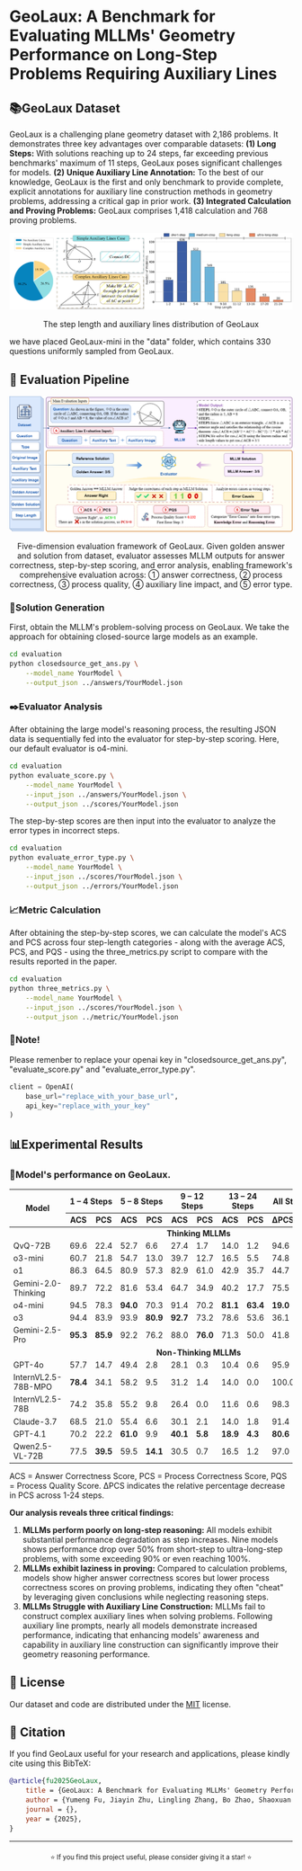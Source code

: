 # GeoLaux: A Benchmark for Evaluating MLLMs' Geometry Performance on Long-Step Problems Requiring Auxiliary Lines

## 📚GeoLaux Dataset

GeoLaux is a challenging plane geometry dataset with 2,186 problems. It demonstrates three key advantages over comparable datasets: **(1) Long Steps:** With solutions reaching up to 24 steps, far exceeding previous benchmarks' maximum of 11 steps, GeoLaux poses significant challenges for models. **(2)** **Unique Auxiliary Line Annotation:** To the best of our knowledge, GeoLaux is the first and only benchmark to provide complete, explicit annotations for auxiliary line construction methods in geometry problems, addressing a critical gap in prior work. **(3) Integrated Calculation and Proving Problems:** GeoLaux comprises 1,418 calculation and 768 proving problems.

<img src="assets/dataset_distribution.jpg" alt="image-20250804211123227" style="zoom: 100%;" />

<div align="center">
<p>The step length and auxiliary lines distribution of GeoLaux</p>
</div>

we have placed GeoLaux-mini in the "data" folder, which contains 330 questions uniformly sampled from GeoLaux.

## 🚀 Evaluation Pipeline

![five_dimension_framework](assets/five_dimension_framework.png)

<div align="center">
<p>Five-dimension evaluation framework of GeoLaux. Given golden answer and solution from dataset, evaluator assesses MLLM outputs for answer correctness, step-by-step scoring, and error analysis, enabling framework's comprehensive evaluation across: ① answer correctness, ② process correctness, ③ process quality, ④ auxiliary line impact, and ⑤ error type.</p>
</div>


### 📜Solution Generation

First, obtain the MLLM's problem-solving process on GeoLaux. We take the approach for obtaining closed-source large models as an example.

```bash
cd evaluation
python closedsource_get_ans.py \
    --model_name YourModel \
    --output_json ../answers/YourModel.json 
```

### ✒️Evaluator Analysis

After obtaining the large model's reasoning process, the resulting JSON data is sequentially fed into the evaluator for step-by-step scoring. Here, our default evaluator is o4-mini.

```bash
cd evaluation
python evaluate_score.py \
    --model_name YourModel \
    --input_json ../answers/YourModel.json \
    --output_json ../scores/YourModel.json
```

The step-by-step scores are then input into the evaluator to analyze the error types in incorrect steps.

```bash
cd evaluation
python evaluate_error_type.py \
    --model_name YourModel \
    --input_json ../scores/YourModel.json \
    --output_json ../errors/YourModel.json
```

### 📈Metric Calculation

After obtaining the step-by-step scores, we can calculate the model's ACS and PCS across four step-length categories - along with the average ACS, PCS, and PQS - using the three_metrics.py script to compare with the results reported in the paper.

```bash
cd evaluation
python three_metrics.py \
    --model_name YourModel \
    --input_json ../scores/YourModel.json \
    --output_json ../metric/YourModel.json
```

### 📌Note!

Please remenber to replace your openai key in "closedsource_get_ans.py", "evaluate_score.py" and "evaluate_error_type.py".

```python
client = OpenAI(
    base_url="replace_with_your_base_url",
    api_key="replace_with_your_key"
)
```



## 📊Experimental Results

### 📍Model's performance on GeoLaux.

<table>
  <thead>
    <tr>
      <th rowspan="2" style="text-align: center;">Model</th>
      <th colspan="2" style="text-align: center;">1 – 4 Steps</th>
      <th colspan="2" style="text-align: center;">5 – 8 Steps</th>
      <th colspan="2" style="text-align: center;">9 – 12 Steps</th>
      <th colspan="2" style="text-align: center;">13 – 24 Steps</th>
      <th colspan="1" style="text-align: center;">All Steps</th>
      <th colspan="3" style="text-align: center;">AVG</th>
    </tr>
    <tr>
      <th>ACS</th>
      <th>PCS</th>
      <th>ACS</th>
      <th>PCS</th>
      <th>ACS</th>
      <th>PCS</th>
      <th>ACS</th>
      <th>PCS</th>
      <th>ΔPCS(%)</th>
      <th>ACS</th>
      <th>PCS</th>
      <th>PQS</th>
    </tr>
  </thead>
  <tbody>
    <tr>
      	<td colspan="14" style="text-align: center;"><b>Thinking MLLMs</b></td>
    </tr>
    <tr>
      <td>QvQ-72B</td>
      <td>69.6</td>
      <td>22.4</td>
      <td>52.7</td>
      <td>6.6</td>
      <td>27.4</td>
      <td>1.7</td>
      <td>14.0</td>
      <td>1.2</td>
      <td>94.6</td>
      <td>52.1</td>
      <td>11.4</td>
      <td>21.0</td>
    </tr>
    <tr>
      <td>o3-mini</td>
      <td>60.7</td>
      <td>21.8</td>
      <td>54.7</td>
      <td>13.0</td>
      <td>39.7</td>
      <td>12.7</td>
      <td>16.5</td>
      <td>5.5</td>
      <td>74.8</td>
      <td>51.8</td>
      <td>15.7</td>
      <td>27.2</td>
    </tr>
    <tr>
      <td>o1</td>
      <td>86.3</td>
      <td>64.5</td>
      <td>80.9</td>
      <td>57.3</td>
      <td>82.9</td>
      <td>61.0</td>
      <td>42.9</td>
      <td>35.7</td>
      <td>44.7</td>
      <td>79.7</td>
      <td>58.8</td>
      <td>68.6</td>
    </tr>
    <tr>
      <td>Gemini-2.0-Thinking</td>
      <td>89.7</td>
      <td>72.2</td>
      <td>81.6</td>
      <td>53.4</td>
      <td>64.7</td>
      <td>34.9</td>
      <td>40.2</td>
      <td>17.7</td>
      <td>75.5</td>
      <td>78.7</td>
      <td>54.9</td>
      <td>72.9</td>
    </tr>
    <tr>
      <td>o4-mini</td>
      <td>94.5</td>
      <td>78.3</td>
      <td><b>94.0</b></td>
      <td>70.3</td>
      <td>91.4</td>
      <td>70.2</td>
      <td><b>81.1</b></td>
      <td><b>63.4</b></td>
      <td><b>19.0</b></td>
      <td><b>92.8</b></td>
      <td>72.9</td>
      <td>81.1</td>
    </tr>
    <tr>
      <td>o3</td>
      <td>94.4</td>
      <td>83.9</td>
      <td>93.9</td>
      <td><b>80.9</b></td>
      <td><b>92.7</b></td>
      <td>73.2</td>
      <td>78.6</td>
      <td>53.6</td>
      <td>36.1</td>
      <td>92.4</td>
      <td><b>78.5</b></td>
      <td>86.0</td>
    </tr>
    <tr>
      <td>Gemini-2.5-Pro</td>
      <td><b>95.3</b></td>
      <td><b>85.9</b></td>
      <td>92.2</td>
      <td>76.2</td>
      <td>88.0</td>
        <td><b>76.0</b></td>
      <td>71.3</td>
      <td>50.0</td>
      <td>41.8</td>
      <td>91.2</td>
      <td>77.8</td>
      <td><b>88.6</b></td>
    </tr>
    <tr>
      <td colspan="14" style="text-align: center;"><b>Non-Thinking MLLMs</b></td>
    </tr>
    <tr>
      <td>GPT-4o</td>
      <td>57.7</td>
      <td>14.7</td>
      <td>49.4</td>
      <td>2.8</td>
      <td>28.1</td>
      <td>0.3</td>
      <td>10.4</td>
      <td>0.6</td>
      <td>95.9</td>
      <td>46.1</td>
      <td>6.7</td>
      <td>20.4</td>
    </tr>
    <tr>
      <td>InternVL2.5-78B-MPO</td>
        <td><b>78.4</b></td>
      <td>34.1</td>
      <td>58.2</td>
      <td>9.5</td>
      <td>31.2</td>
      <td>1.4</td>
      <td>14.0</td>
      <td>0.0</td>
      <td>100.0</td>
      <td>58.0</td>
      <td>16.8</td>
      <td>30.7</td>
    </tr>
    <tr>
      <td>InternVL2.5-78B</td>
      <td>74.2</td>
      <td>35.8</td>
      <td>55.2</td>
      <td>9.8</td>
      <td>26.4</td>
      <td>0.0</td>
      <td>11.6</td>
      <td>0.6</td>
      <td>98.3</td>
      <td>54.4</td>
      <td>17.4</td>
      <td>32.2</td>
    </tr>
    <tr>
      <td>Claude-3.7</td>
      <td>68.5</td>
      <td>21.0</td>
      <td>55.4</td>
      <td>6.6</td>
      <td>30.1</td>
      <td>2.1</td>
      <td>14.0</td>
      <td>1.8</td>
      <td>91.4</td>
      <td>53.1</td>
      <td>10.9</td>
      <td>35.4</td>
    </tr>
    <tr>
      <td>GPT-4.1</td>
      <td>70.2</td>
      <td>22.2</td>
      <td><b>61.0</b></td>
      <td>9.9</td>
      <td><b>40.1</b></td>
      <td><b>5.8</b></td>
      <td><b>18.9</b></td>
      <td><b>4.3</b></td>
      <td><b>80.6</b></td>
      <td>57.8</td>
      <td>13.4</td>
      <td>36.3</td>
    </tr>
    <tr>
      <td>Qwen2.5-VL-72B</td>
      <td>77.5</td>
        <td><b>39.5</b></td>
      <td>59.5</td>
        <td><b>14.1</b></td>
      <td>30.5</td>
      <td>0.7</td>
      <td>16.5</td>
      <td>1.2</td>
      <td>97.0</td>
      <td><b>58.4</b></td>
      <td><b>20.6</b></td>
      <td><b>37.3</b></td>
    </tr>
  </tbody>
</table>


ACS = Answer Correctness Score, PCS = Process Correctness Score, PQS = Process Quality Score. ΔPCS indicates the relative percentage decrease in PCS across 1-24 steps.

**Our analysis reveals three critical findings:**

1. **MLLMs perform poorly on long-step reasoning:** All models exhibit substantial performance degradation as step increases. Nine models shows performance drop over 50%  from short-step to ultra-long-step problems, with some exceeding 90% or even reaching 100%.
2. **MLLMs exhibit laziness in proving:** Compared to calculation problems, models show higher answer correctness scores but lower process correctness scores on proving problems, indicating they often "cheat" by leveraging given conclusions while neglecting reasoning steps.
3. **MLLMs Struggle with Auxiliary Line Construction:** MLLMs fail to construct complex auxiliary lines when solving problems. Following auxiliary line prompts, nearly all models demonstrate increased performance, indicating that enhancing models' awareness and capability in auxiliary line construction can significantly improve their geometry reasoning performance.

## 🔖 License

Our dataset and code are distributed under the [MIT](LICENSE) license.

## 📖 Citation

If you find GeoLaux useful for your research and applications, please kindly cite using this BibTeX:

```bibtex
@article{fu2025GeoLaux,
    title = {GeoLaux: A Benchmark for Evaluating MLLMs' Geometry Performance on Long-Step Problems Requiring Auxiliary Lines},
    author = {Yumeng Fu, Jiayin Zhu, Lingling Zhang, Bo Zhao, Shaoxuan Ma, Yushun Zhang, Yanrui Wu, Wenjun Wu},
    journal = {},
    year = {2025},
}
```

---

<div align="center">
<sub>⭐ If you find this project useful, please consider giving it a star! ⭐</sub>
</div>

